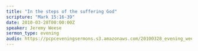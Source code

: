 ```yaml
---
title: "In the steps of the suffering God"
scripture: "Mark 15:16-39"
date: 2010-03-28T00:00:00Z
speaker: Jeremy Weese
sermon_type: evening
audio: https://pcpceveningsermons.s3.amazonaws.com/20100328_evening_weese.mp3 
---
```



